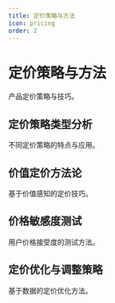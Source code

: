```yaml
---
title: 定价策略与方法
icon: pricing
order: 2
---
```


# 定价策略与方法

产品定价策略与技巧。

## 定价策略类型分析

不同定价策略的特点与应用。

## 价值定价方法论

基于价值感知的定价技巧。

## 价格敏感度测试

用户价格接受度的测试方法。

## 定价优化与调整策略

基于数据的定价优化方法。

